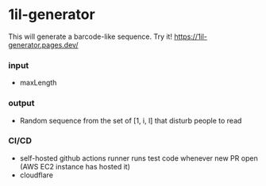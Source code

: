 # 1il-generator

This will generate a barcode-like sequence.
Try it! <https://1il-generator.pages.dev/>

### input

- maxLength

### output

- Random sequence from the set of [1, i, l] that disturb people to read

### CI/CD

- self-hosted github actions runner runs test code whenever new PR open (AWS EC2 instance has hosted it)
- cloudflare
